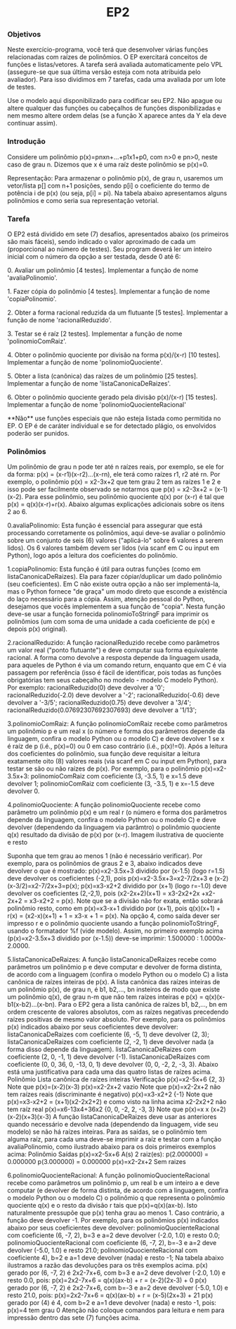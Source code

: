 <h1 align="center">EP2</h1>

<h3 align="left">Objetivos</h3>
<p align="left">Neste exercício-programa, você terá que desenvolver várias funções relacionadas com raízes de polinômios. O EP exercitará conceitos de funções e listas/vetores. A tarefa será avaliada automaticamente pelo VPL (assegure-se que sua última versão esteja com nota atribuida pelo avaliador). Para isso dividimos em 7 tarefas, cada uma avaliada por um lote de testes.

Use o modelo aqui disponibilizado para codificar seu EP2. Não apague ou altere qualquer das funções ou cabeçalhos de funções disponibilizadas e nem mesmo altere ordem delas (se a função X aparece antes da Y ela deve continuar assim).
</p>

<h3 align="left">Introdução</h3>
<p align="left">Considere um polinômio p(x)=pnxn+...+p1x1+p0, com n>0 e pn>0, neste caso de grau n. Dizemos que x é uma raíz deste polinômio se p(x)=0.
</p>
<p align="left">Representação: Para armazenar o polinômio p(x), de grau n, usaremos um vetor/lista p[] com n+1 posições, sendo p[i] o coeficiente do termo de potência i de p(x) (ou seja, p[i] = pi). Na tabela abaixo apresentamos alguns polinômios e como seria sua representação vetorial.
</p>

<h3 align="left">Tarefa</h3>
<p align="left">O EP2 está dividido em sete (7) desafios, apresentados abaixo (os primeiros são mais fáceis), 
  sendo indicado o valor aproximado de cada um (proporcional ao número de testes). 
  Seu program deverá ler um inteiro inicial com o número da opção a ser testada, desde 0 até 6:</p>
<p align="left">0. Avaliar um polinômio [4 testes]. Implementar a função de nome 'avaliaPolinomio'.</p>
<p align="left">1. Fazer cópia do polinômio [4 testes]. Implementar a função de nome 'copiaPolinomio'.</p>
<p align="left">2. Obter a forma racional reduzida da um flutuante [5 testes]. Implementar a função de nome 'racionalReduzido'.</p>
<p align="left">3. Testar se é raíz [2 testes]. Implementar a função de nome 'polinomioComRaiz'.</p>
<p align="left">4. Obter o polinômio quociente por divisão na forma p(x)/(x-r) [10 testes]. Implementar a função de nome 'polinomioQuociente'.</p>
<p align="left">5. Obter a lista (canônica) das raízes de um polinômio [25 testes]. Implementar a função de nome 'listaCanonicaDeRaizes'.</p>
<p align="left">6. Obter o polinômio quociente gerado pela divisão p(x)/(x-r) [15 testes]. Implementar a função de nome 'polinomioQuocienteRacional'
</p>
<p align="left">**Não** use funções especiais que não esteja listada como permitida no EP. O EP é de caráter individual e se for detectado plágio, os envolvidos poderão ser punidos.</p>

<h3 align="left">Polinômios</h3>
<p align="left">Um polinômio de grau n pode ter até n raízes reais, por exemplo, se ele for da forma: p(x) = (x-r1)(x-r2)...(x-rn), ele terá como raízes r1, r2 até rn.
Por exemplo, o polinômio p(x) = x2-3x+2 que tem grau 2 tem as raízes 1 e 2 e isso pode ser facilmente observado se notarmos que p(x) = x2-3x+2 = (x-1)(x-2). Para esse polinômio, seu polinômio quociente q(x) por (x-r) é tal que p(x) = q(x)(x-r)+r(x). Abaixo algumas explicações adicionais sobre os itens 2 ao 6.

<p align="left"> 0.avaliaPolinomio: Esta função é essencial para assegurar que está processando corretamente os polinômios, aqui deve-se avaliar o polinômio sobre um conjunto de seis (6) valores ("aplicá-lo" sobre 6 valores a serem lidos).
Os 6 valores também devem ser lidos (via scanf em C ou input em Python), logo após a leitura dos coeficientes do polinômio.
</p> 
  
<p align="left"> 1.copiaPolinomio: Esta função é útil para outras funções (como em listaCanonicaDeRaizes). Ela para fazer cópiar/duplicar um dado polinômio (seu coeficientes).
Em C não existe outra opção a não ser implementá-la, mas o Python fornece "de graça" um modo direto que esconde a existência do laço necessário para a cópia. Assim, atenção pessoal do Python, desejamos que vocês implementem a sua função de "copia".
Nesta função deve-se usar a função fornecida polinomioToStringF para imprimir os polinômios (um com soma de uma unidade a cada coeficiente de p(x) e depois p(x) original).
</p>
  
<p align="left"> 2.racionalReduzido: A função racionalReduzido recebe como parâmetros um valor real ("ponto flutuante") e deve computar sua forma equivalente racional. A forma como devolve a resposta depende da linguagem usada, para aqueles de Python é via um comando return, enquanto que em C é via passagem por referência (isso é fácil de identificar, pois todas as funções obrigatórias tem seus cabeçalho no modelo - modelo C modelo Python).
Por exemplo: racionalReduzido(0) deve devolver a '0';
racionalReduzido(-2.0) deve devolver a '-2';
racionalReduzido(-0.6) deve devolver a '-3/5';
racionalReduzido(0.75) deve devolver a '3/4';
racionalReduzido(0.07692307692307693) deve devolver a '1/13';
</p>

<p align="left"> 3.polinomioComRaiz: A função polinomioComRaiz recebe como parâmetros um polinômio p e um real x (o número e forma dos parâmetros depende da linguagem, confira o modelo Python ou o modelo C) e deve devolver 1 se x é raíz de p (i.é., p(x)=0) ou 0 em caso contrário (i.é., p(x)!=0).
Após a leitura dos coeficientes do polinômio, sua função deve requisitar a leitura exatamente oito (8) valores reais (via scanf em C ou input em Python), para testar se são ou não raízes de p(x).
Por exemplo, para o polinômio p(x)=x2-3.5x+3:
polinomioComRaiz com coeficiente (3, -3.5, 1) e x=1.5 deve devolver 1;
polinomioComRaiz com coeficiente (3, -3.5, 1) e x=-1.5 deve devolver 0.
</p> 
  
<p align="left"> 4.polinomioQuociente: A função polinomioQuociente recebe como parâmetro um polinômio p(x) e um real r (o número e forma dos parâmetros depende da linguagem, confira o modelo Python ou o modelo C) e deve devolver (dependendo da linguagem via parâmtro) o polinômio quociente q(x) resultado da divisão de p(x) por (x-r).
Imagem ilustrativa de quociente e resto

Suponha que tem grau ao menos 1 (não é necessário verificar). Por exemplo, para os polinômios de graus 2 e 3, abaixo indicados deve devolver o que é mostrado:
    p(x)=x2-3.5x+3 dividido por (x-1.5) (logo r=1.5) deve devolver os coeficientes (-2,1), pois p(x)=x2-3.5x+3=x2-7/2x+3 e (x-2)(x-3/2)=x2-7/2x+3=p(x);
    p(x)=x3-x2+2 dividido por (x+1) (logo r=-1.0) deve devolver os coeficientes (2,-2,1), pois (x2-2x+2)(x+1) = x3-2x2+2x +x2-2x+2 = x3-x2+2 = p(x).
Note que se a divisão não for exata, então sobrará polinômio resto, como em p(x)=x3-x+1 dividido por (x+1), pois q(x)(x+1) + r(x) = (x2-x)(x+1) + 1 = x3-x + 1 = p(x).
Na opção 4, como saída dever ser impresso r e o polinômio quociente usando a função polinomioToStringF, usando o formatador %f (vide modelo). Assim, no primeiro exemplo acima (p(x)=x2-3.5x+3 dividido por (x-1.5)) deve-se imprimir: 1.500000 : 1.0000x-2.0000.
</p>

<p align="left"> 5.listaCanonicaDeRaizes: A função listaCanonicaDeRaizes recebe como parâmetros um polinômio p e deve computar e devolver de forma distinta, de acordo com a linguagem (confira o modelo Python ou o modelo C) a lista canônica de raízes inteiras de p(x). A lista canônica das raízes inteiras de um polinômio p(x), de grau n, é b1, b2,..., bn insteiros de modo que existe um polinômio q(x), de grau n-m que não tem raízes inteiras e
p(x) = q(x)(x-b1(x-b2)...(x-bn).
Para o EP2 gera a lista canônica de raízes b1, b2,..., bn em ordem crescente de valores absolutos, com as raízes negativas precedendo raízes positivas de mesmo valor absoluto.
Por exemplo, para os polinômios p(x) indicados abaixo por seus coeficientes deve devolver:
    listaCanonicaDeRaizes com coeficiente (6, -5, 1) deve devolver (2, 3);
    listaCanonicaDeRaizes com coeficiente (2, -2, 1) deve devolver nada (a forma disso depende da linguagem).
    listaCanonicaDeRaizes com coeficiente (2, 0, -1, 1) deve devolver (-1).
    listaCanonicaDeRaizes com coeficiente (0, 0, 36, 0, -13, 0, 1) deve devolver (0, 0, -2, 2, -3, 3).
Abaixo está uma justificativa para cada uma das quatro listas de raízes acima.
Polinômio	   	Lista canônica de raízes inteiras	   	Verificação
p(x)=x2-5x+6		{2, 3}		Note que p(x)=(x-2)(x-3)
p(x)=x2-2x+2		vazio		Note que p(x)=x2-2x+2 não tem raízes reais (discriminante é negativo)
p(x)=x3-x2+2		{-1}		Note que p(x)=x3-x2+2 = (x+1)(x2-2x2+2) e como visto na linha acima x2-2x2+2 não tem raíz real
p(x)=x6-13x4+36x2		{0, 0, -2, 2, -3, 3}		Note que p(x)=x x (x+2)(x-2)(x+3)(x-3)
A função listaCanonicaDeRaizes deve usar as anteriores quando necessário e devolve nada (dependendo da linguagem, vide seu modelo) se não há raízes inteiras.
Para as saídas, se o polinômio tem alguma raíz, para cada uma deve-se imprimir a raíz e testar com a função avaliaPolinomio, como ilustrado abaixo para os dois primeiros exemplos acima:
Polinômio	   	Saídas
p(x)=x2-5x+6		A(s) 2 raiz(es):
p(2.000000) = 0.000000
p(3.000000) = 0.000000	
p(x)=x2-2x+2		Sem raizes
</p>
 
<p align="left"> 6.polinomioQuocienteRacional: A função polinomioQuocienteRacional recebe como parâmetros um polinômio p, um real b e um inteiro a e deve computar (e devolver de forma distinta, de acordo com a linguagem, confira o modelo Python ou o modelo C) o polinômio q que representa o polinômio quociente q(x) e o resto da divisão r tais que p(x)=q(x)(ax-b).
Isto naturalmente pressupõe que p(x) tenha grau ao menos 1. Caso contrário, a função deve devolver -1.
Por exemplo, para os polinômios p(x) indicados abaixo por seus coeficientes deve devolver:
    polinomioQuocienteRacional com coeficiente (6, -7, 2), b=3 e a=2 deve devolver (-2.0, 1.0) e resto 0.0;
    polinomioQuocienteRacional com coeficiente (6, -7, 2), b=-3 e a=2 deve devolver (-5.0, 1.0) e resto 21.0;
    polinomioQuocienteRacional com coeficiente 4), b=2 e a=1 deve devolver (nada) e resto -1;
Na tabela abaixo ilustramos a razão das devoluções para os três exemplos acima.
p(x)	gerado por (6, -7, 2) é 2x2-7x+6, com b=3 e a=2 deve devolver (-2.0, 1.0) e resto 0.0, pois:
p(x)=2x2-7x+6 = q(x)(ax-b) + r = (x-2)(2x-3) + 0
p(x)	gerado por (6, -7, 2) é 2x2-7x+6, com b=-3 e a=2 deve devolver (-5.0, 1.0) e resto 21.0, pois:
p(x)=2x2-7x+6 = q(x)(ax-b) + r = (x-5)(2x+3) + 21
p(x)	gerado por (4) é 4, com b=2 e a=1 deve devolver (nada) e resto -1, pois:
p(x)=4 tem grau 0
Atenção não coloque comandos para leitura e nem para impressão dentro das sete (7) funções acima.
</p>
